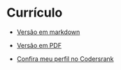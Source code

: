 # Currículo #

* [Versão em markdown](https://github.com/fuhrmann/curriculo/blob/master/curriculo.md)

* [Versão em PDF](https://github.com/fuhrmann/curriculo/blob/master/curriculo.pdf)

* [Confira meu perfil no Codersrank](https://profile.codersrank.io/user/fuhrmann)
